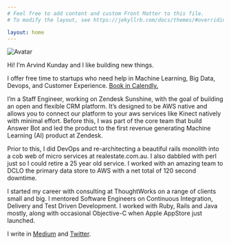 ```yaml
---
# Feel free to add content and custom Front Matter to this file.
# To modify the layout, see https://jekyllrb.com/docs/themes/#overriding-theme-defaults

layout: home
---
```

![Avatar](https://kunday.s3-ap-southeast-2.amazonaws.com/a86f37a9-3d12-417d-8d0b-112c89d60d07.jpg)

Hi! I’m Arvind Kunday and I like building new things.

I offer free time to startups who need help in Machine Learning, Big Data, Devops, and Customer Experience.
[Book in Calendly.](https://calendly.com/kunday)

I’m a Staff Engineer, working on Zendesk Sunshine, with the goal of building an open and flexible CRM platform. It’s designed to be AWS native and allows you to connect our platform to your aws services like Kinect natively with minimal effort.
Before this, I was part of the core team that build Answer Bot and led the product to the first revenue generating Machine Learning (AI) product at Zendesk.

Prior to this, I did DevOps and re-architecting a beautiful rails monolith into a cob web of micro services at realestate.com.au. I also dabbled with perl just so I could retire a 25 year old service. I worked with an amazing team to DCLO the primary data store to AWS with a net total of 120 second downtime.

I started my career with consulting at ThoughtWorks on a range of clients small and big. I mentored Software Engineers on Continuous Integration, Delivery and Test Driven Development. I worked with Ruby, Rails and Java mostly, along with occasional Objective-C when Apple AppStore just launched.

I write in [Medium](https://medium.com/@kunday) and [Twitter](http://twitter.com/kunday).
